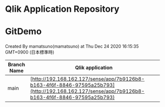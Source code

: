 # Qlik Application Repository 
# GitDemo
### 
Created By mamatsuno(mamatsuno) at Thu Dec 24 2020 16:15:35 GMT+0900 (日本標準時)

Branch Name|Qlik application
---|---
main|[http://192.168.162.127/sense/app/7b9126b8-b163-4f6f-8846-97595a25b793](http://192.168.162.127/sense/app/7b9126b8-b163-4f6f-8846-97595a25b793)